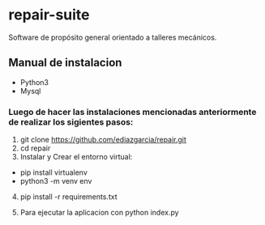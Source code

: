 # repair-suite

Software de propósito general orientado a talleres mecánicos.

## Manual de instalacion

- Python3
- Mysql

### Luego de hacer las instalaciones mencionadas anteriormente de realizar los sigientes pasos:

1.  git clone https://github.com/ediazgarcia/repair.git
2.  cd repair
3.  Instalar y Crear el entorno virtual:

- pip install virtualenv
- python3 -m venv env

4.  pip install -r requirements.txt

5.  Para ejecutar la aplicacion con python index.py
